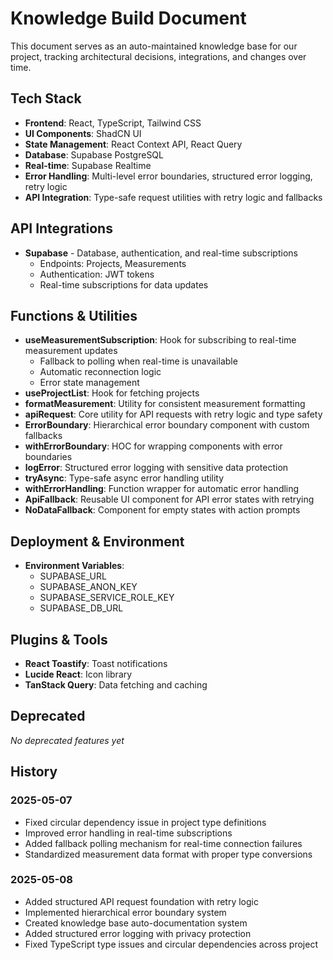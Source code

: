 

# Knowledge Build Document

This document serves as an auto-maintained knowledge base for our project, tracking architectural decisions, integrations, and changes over time.

## Tech Stack

- **Frontend**: React, TypeScript, Tailwind CSS
- **UI Components**: ShadCN UI
- **State Management**: React Context API, React Query
- **Database**: Supabase PostgreSQL
- **Real-time**: Supabase Realtime
- **Error Handling**: Multi-level error boundaries, structured error logging, retry logic
- **API Integration**: Type-safe request utilities with retry logic and fallbacks

## API Integrations

- **Supabase** - Database, authentication, and real-time subscriptions
  - Endpoints: Projects, Measurements
  - Authentication: JWT tokens
  - Real-time subscriptions for data updates

## Functions & Utilities

- **useMeasurementSubscription**: Hook for subscribing to real-time measurement updates
  - Fallback to polling when real-time is unavailable
  - Automatic reconnection logic
  - Error state management
- **useProjectList**: Hook for fetching projects
- **formatMeasurement**: Utility for consistent measurement formatting
- **apiRequest**: Core utility for API requests with retry logic and type safety
- **ErrorBoundary**: Hierarchical error boundary component with custom fallbacks
- **withErrorBoundary**: HOC for wrapping components with error boundaries
- **logError**: Structured error logging with sensitive data protection
- **tryAsync**: Type-safe async error handling utility
- **withErrorHandling**: Function wrapper for automatic error handling
- **ApiFallback**: Reusable UI component for API error states with retrying
- **NoDataFallback**: Component for empty states with action prompts

## Deployment & Environment

- **Environment Variables**:
  - SUPABASE_URL
  - SUPABASE_ANON_KEY
  - SUPABASE_SERVICE_ROLE_KEY
  - SUPABASE_DB_URL

## Plugins & Tools

- **React Toastify**: Toast notifications
- **Lucide React**: Icon library
- **TanStack Query**: Data fetching and caching

## Deprecated

*No deprecated features yet*

## History

### 2025-05-07
- Fixed circular dependency issue in project type definitions
- Improved error handling in real-time subscriptions
- Added fallback polling mechanism for real-time connection failures
- Standardized measurement data format with proper type conversions

### 2025-05-08
- Added structured API request foundation with retry logic
- Implemented hierarchical error boundary system
- Created knowledge base auto-documentation system
- Added structured error logging with privacy protection
- Fixed TypeScript type issues and circular dependencies across project

